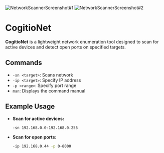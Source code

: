 ![NetworkScannerScreenshot#1](https://github.com/user-attachments/assets/6b5be8c3-a954-4291-8cea-a4dcbefa6abd)
![NetworkScannerScreenshot#2](https://github.com/user-attachments/assets/798e27f4-bd3f-4dda-a4b1-b85f7dff9859)

# CogitioNet

**CogitioNet** is a lightweight network enumeration tool designed to scan for active devices and detect open ports on specified targets.

## Commands
- `-sn <target>`: Scans network  
- `-ip <target>`: Specify IP address  
- `-p <range>`: Specify port range  
- `man`: Displays the command manual  

## Example Usage
- **Scan for active devices:**  
  ```sh
  -sn 192.168.0.0-192.168.0.255
- **Scan for open ports:**  
  ```sh
  -ip 192.168.0.44 -p 0-8000
